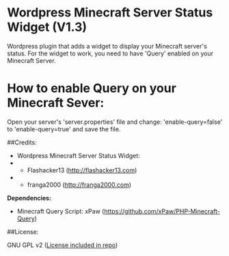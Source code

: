 Wordpress Minecraft Server Status Widget (V1.3)
========================================

Wordpress plugin that adds a widget to display your Minecraft server's status. 
For the widget to work, you need to have 'Query' enabled on your Minecraft Server.

How to enable Query on your Minecraft Sever:
=============================================
Open your server's 'server.properties' file and change: 'enable-query=false' to 'enable-query=true' and save the file.

##Credits:

* Wordpress Minecraft Server Status Widget: 
* - Flashacker13 (http://flashacker13.com)
* - franga2000 (http://franga2000.com)

**Dependencies:**
* Minecraft Query Script: xPaw (https://github.com/xPaw/PHP-Minecraft-Query)

##License:

GNU GPL v2 ([License included in repo](LICENSE))
